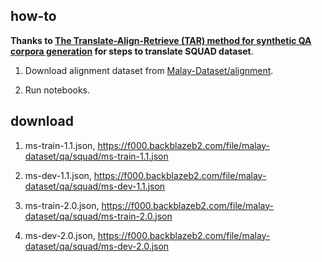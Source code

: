 ## how-to

**Thanks to [The Translate-Align-Retrieve (TAR) method for synthetic QA corpora generation](https://github.com/ccasimiro88/TranslateAlignRetrieve) for steps to translate SQUAD dataset**.

1. Download alignment dataset from [Malay-Dataset/alignment](https://github.com/huseinzol05/Malay-Dataset/tree/master/alignment).

2. Run notebooks.

## download

1. ms-train-1.1.json, https://f000.backblazeb2.com/file/malay-dataset/qa/squad/ms-train-1.1.json

2. ms-dev-1.1.json, https://f000.backblazeb2.com/file/malay-dataset/qa/squad/ms-dev-1.1.json

3. ms-train-2.0.json, https://f000.backblazeb2.com/file/malay-dataset/qa/squad/ms-train-2.0.json

4. ms-dev-2.0.json, https://f000.backblazeb2.com/file/malay-dataset/qa/squad/ms-dev-2.0.json
